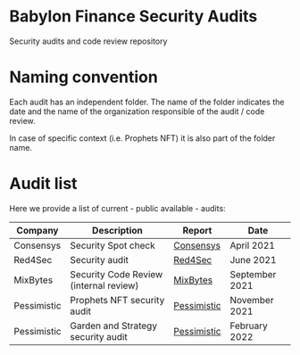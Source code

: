 # Babylon Finance Security Audits
Security audits and code review repository

# Naming convention
Each audit has an independent folder. The name of the folder indicates the date and the name of the organization responsible of the audit / code review.

In case of specific context (i.e. Prophets NFT) it is also part of the folder name.

# Audit list

Here we provide a list of current - public available - audits:

| Company                | Description                                                                                                   | Report                            | Date                                          |
| ---------------------- | ------------------------------------------------------------------------------------------------------------ | --------------------------------- | ----------------------------------------------- |
| Consensys               | Security Spot check                            | [Consensys](https://github.com/babylon-finance/security/blob/master/audits/20210413_Consensys/Consensys_Spot_Check.md)       |                 April 2021                      |
| Red4Sec               | Security audit                             | [Red4Sec](https://github.com/babylon-finance/security/blob/master/audits/20210614_Red4Sec/Babylon_Finance_Security_Audit_Report_v3.pdf)       |                 June 2021                      |
| MixBytes              | Security Code Review (internal review)                      | [MixBytes](https://github.com/babylon-finance/security/blob/master/audits/20210930_MixBytes/README.md)       |                 September 2021                      |
| Pessimistic               | Prophets NFT security audit                             | [Pessimistic](https://github.com/babylon-finance/security/blob/master/audits/20211105_Prophets_Pessimistic/Babylon_Finance_Security_Analysis_by_Pessimistic.pdf)       |                 November 2021                      |
| Pessimistic               | Garden and Strategy security audit                           | [Pessimistic](https://github.com/babylon-finance/security/blob/master/audits/20220222_Pessimistic/Babylon_Security_Analysis_by_Pessimistic.pdf)       |                 February 2022                      |


